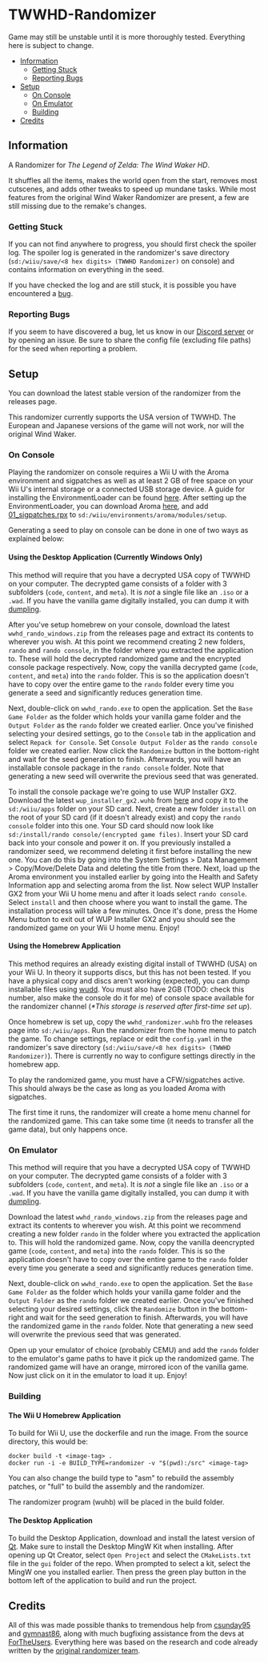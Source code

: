 # TWWHD-Randomizer
Game may still be unstable until it is more thoroughly tested. Everything here is subject to change.

* [Information](#Information)
  * [Getting Stuck](#Getting-Stuck)
  * [Reporting Bugs](#Reporting-Bugs)
* [Setup](#Setup)
  * [On Console](#On-Console)
  * [On Emulator](#On-Emulator)
  * [Building](#Building)
* [Credits](#Credits)

## Information
A Randomizer for *The Legend of Zelda: The Wind Waker HD*.

It shuffles all the items, makes the world open from the start, removes most cutscenes, and adds other tweaks to speed up mundane tasks. While most features from the original Wind Waker Randomizer are present, a few are still missing due to the remake's changes.

### Getting Stuck
If you can not find anywhere to progress, you should first check the spoiler log. The spoiler log is generated in the randomizer's save directory (`sd:/wiiu/save/<8 hex digits> (TWWHD Randomizer)` on console) and contains information on everything in the seed.

If you have checked the log and are still stuck, it is possible you have encountered a [bug](#Reporting-Bugs).

### Reporting Bugs
If you seem to have discovered a bug, let us know in our [Discord server](TODO) or by opening an issue. Be sure to share the config file (excluding file paths) for the seed when reporting a problem.

## Setup
You can download the latest stable version of the randomizer from the releases page. 

This randomizer currently supports the USA version of TWWHD. The European and Japanese versions of the game will not work, nor will the original Wind Waker.

### On Console
Playing the randomizer on console requires a Wii U with the Aroma environment and sigpatches as well as at least 2 GB of free space on your Wii U's internal storage or a connected USB storage device. A guide for installing the EnvironmentLoader can be found [here](https://wiiu.hacks.guide/#/). After setting up the EnvironmentLoader, you can download Aroma [here](https://aroma.foryour.cafe/), and add [01_sigpatches.rpx](https://github.com/marco-calautti/SigpatchesModuleWiiU/releases) to `sd:/wiiu/environments/aroma/modules/setup`.

Generating a seed to play on console can be done in one of two ways as explained below:

#### Using the Desktop Application (Currently Windows Only)
This method will require that you have a decrypted USA copy of TWWHD on your computer. The decrypted game consists of a folder with 3 subfolders (`code`, `content`, and `meta`). It is *not* a single file like an `.iso` or a `.wad`. If you have the vanilla game digitally installed, you can dump it with [dumpling](https://github.com/emiyl/dumpling).

After you've setup homebrew on your console, download the latest `wwhd_rando_windows.zip` from the releases page and extract its contents to wherever you wish. At this point we recommend creating 2 new folders, `rando` and `rando console`, in the folder where you extracted the application to. These will hold the decrypted randomized game and the encrypted console package respectively. Now, copy the vanilla decrypted game (`code`, `content`, and `meta`) into the `rando` folder. This is so the application doesn't have to copy over the entire game to the `rando` folder every time you generate a seed and significantly reduces generation time. 

Next, double-click on `wwhd_rando.exe` to open the application. Set the `Base Game Folder` as the folder which holds your vanilla game folder and the `Output Folder` as the `rando` folder we created earlier. Once you've finished selecting your desired settings, go to the `Console` tab in the application and select `Repack for Console`. Set `Console Output Folder` as the `rando console` folder we created earlier. Now click the `Randomize` button in the bottom-right and wait for the seed generation to finish. Afterwards, you will have an installable console package in the `rando console` folder. Note that generating a new seed will overwrite the previous seed that was generated.

To install the console package we're going to use WUP Installer GX2. Download the latest `wup_installer_gx2.wuhb` from [here](https://github.com/Fangal-Airbag/wup-installer-gx2/releases/latest) and copy it to the `sd:/wiiu/apps` folder on your SD card. Next, create a new folder `install` on the root of your SD card (if it doesn't already exist) and copy the `rando console` folder into this one. Your SD card should now look like `sd:/install/rando console/(encrypted game files)`. Insert your SD card back into your console and power it on. If you previously installed a randomizer seed, we recommend deleting it first before installing the new one. You can do this by going into the System Settings > Data Management > Copy/Move/Delete Data and deleting the title from there. Next, load up the Aroma environment you installed earlier by going into the Health and Safety Information app and selecting aroma from the list. Now select WUP Installer GX2 from your Wii U home menu and after it loads select `rando console`. Select `install` and then choose where you want to install the game. The installation process will take a few minutes. Once it's done, press the Home Menu button to exit out of WUP Installer GX2 and you should see the randomized game on your Wii U home menu. Enjoy!

#### Using the Homebrew Application
This method requires an already existing digital install of TWWHD (USA) on your Wii U. In theory it supports discs, but this has not been tested. If you have a physical copy and discs aren't working (expected), you can dump installable files using [wudd](https://github.com/wiiu-env/wudd). You must also have 2GB (TODO: check this number, also make the console do it for me) of console space available for the randomizer channel (*\*This storage is reserved after first-time set up*).

Once homebrew is set up, copy the `wwhd_randomizer.wuhb` fro the releases page into `sd:/wiiu/apps`. Run the randomizer from the home menu to patch the game. To change settings, replace or edit the `config.yaml` in the randomizer's save directory (`sd:/wiiu/save/<8 hex digits> (TWWHD Randomizer)`). There is currently no way to configure settings directly in the homebrew app.

To play the randomized game, you must have a CFW/sigpatches active. This should always be the case as long as you loaded Aroma with sigpatches.

The first time it runs, the randomizer will create a home menu channel for the randomized game. This can take some time (it needs to transfer all the game data), but only happens once.

### On Emulator
This method will require that you have a decrypted USA copy of TWWHD on your computer. The decrypted game consists of a folder with 3 subfolders (`code`, `content`, and `meta`). It is *not* a single file like an `.iso` or a `.wad`. If you have the vanilla game digitally installed, you can dump it with [dumpling](https://github.com/emiyl/dumpling).

Download the latest `wwhd_rando_windows.zip` from the releases page and extract its contents to wherever you wish. At this point we recommend creating a new folder `rando` in the folder where you extracted the application to. This will hold the randomized game. Now, copy the vanilla deencrypted game (`code`, `content`, and `meta`) into the `rando` folder. This is so the application doesn't have to copy over the entire game to the `rando` folder every time you generate a seed and significantly reduces generation time. 

Next, double-click on `wwhd_rando.exe` to open the application. Set the `Base Game Folder` as the folder which holds your vanilla game folder and the `Output Folder` as the `rando` folder we created earlier. Once you've finished selecting your desired settings, click the `Randomize` button in the bottom-right and wait for the seed generation to finish. Afterwards, you will have the randomized game in the `rando` folder. Note that generating a new seed will overwrite the previous seed that was generated.

Open up your emulator of choice (probably CEMU) and add the `rando` folder to the emulator's game paths to have it pick up the randomized game. The randomized game will have an orange, mirrored icon of the vanilla game. Now just click on it in the emulator to load it up. Enjoy! 

### Building
#### The Wii U Homebrew Application
To build for Wii U, use the dockerfile and run the image.
From the source directory, this would be:

```
docker build -t <image-tag> .
docker run -i -e BUILD_TYPE=randomizer -v "$(pwd):/src" <image-tag>
```

You can also change the build type to "asm" to rebuild the assembly patches, or "full" to build the assembly and the randomizer.

The randomizer program (wuhb) will be placed in the build folder.

#### The Desktop Application
To build the Desktop Application, download and install the latest version of [Qt](https://www.qt.io/download-qt-installer-oss). Make sure to install the Desktop MingW Kit when installing. After opening up Qt Creator, select `Open Project` and select the `CMakeLists.txt` file in the `gui` folder of the repo. When prompted to select a kit, select the MingW one you installed earlier. Then press the green play button in the bottom left of the application to build and run the project.

## Credits
All of this was made possible thanks to tremendous help from [csunday95](https://github.com/csunday95) and [gymnast86](https://github.com/gymnast86), along with much bugfixing assistance from the devs at [ForTheUsers](https://fortheusers.org/). Everything here was based on the research and code already written by the [original randomizer team](https://github.com/LagoLunatic/wwrando#credits).
